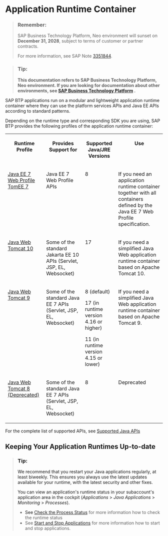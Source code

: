 <!-- loio7613bd28711e1014839a8273b0e91070 -->

# Application Runtime Container

> ### Remember:  
> SAP Business Technology Platform, Neo environment will sunset on **December 31, 2028**, subject to terms of customer or partner contracts.
> 
> For more information, see SAP Note [3351844](https://me.sap.com/notes/3351844).

> ### Tip:  
> **This documentation refers to SAP Business Technology Platform, Neo environment. If you are looking for documentation about other environments, see [SAP Business Technology Platform](https://help.sap.com/docs/btp/sap-business-technology-platform/sap-business-technology-platform?version=Cloud) .**



SAP BTP applications run on a modular and lightweight application runtime container where they can use the platform services APIs and Java EE APIs according to standard patterns.

Depending on the runtime type and corresponding SDK you are using, SAP BTP provides the following profiles of the application runtime container:


<table>
<tr>
<th valign="top">

Runtime Profile

</th>
<th valign="top">

Provides Support for

</th>
<th valign="top">

Supported Java/JRE Versions

</th>
<th valign="top">

Use

</th>
</tr>
<tr>
<td valign="top">

[Java EE 7 Web Profile TomEE 7](java-ee-7-web-profile-tomee-7-f177a15.md)

</td>
<td valign="top">

Java EE 7 Web Profile APIs

</td>
<td valign="top">

8

</td>
<td valign="top">

If you need an application runtime container together with all containers defined by the Java EE 7 Web Profile specification.

</td>
</tr>
<tr>
<td valign="top">

[Java Web Tomcat 10](java-web-tomcat-10-6ff1592.md)

</td>
<td valign="top">

Some of the standard Jakarta EE 10 APIs \(Servlet, JSP, EL, Websocket\)

</td>
<td valign="top">

17

</td>
<td valign="top">

If you need a simplified Java Web application runtime container based on Apache Tomcat 10.

</td>
</tr>
<tr>
<td valign="top">

[Java Web Tomcat 9](java-web-tomcat-9-41b1ee9.md)

</td>
<td valign="top">

Some of the standard Java EE 7 APIs \(Servlet, JSP, EL, Websocket\)

</td>
<td valign="top">

8 \(default\)

17 \(in runtime version 4.16 or higher\)

11 \(in runtime version 4.15 or lower\)

</td>
<td valign="top">

If you need a simplified Java Web application runtime container based on Apache Tomcat 9.

</td>
</tr>
<tr>
<td valign="top">

[Java Web Tomcat 8 \(Deprecated\)](java-web-tomcat-8-deprecated-fd6b72f.md)

</td>
<td valign="top">

Some of the standard Java EE 7 APIs \(Servlet, JSP, EL, Websocket\)

</td>
<td valign="top">

8

</td>
<td valign="top">

Deprecated

</td>
</tr>
</table>

For the complete list of supported APIs, see [Supported Java APIs](supported-java-apis-e836a95.md)



<a name="loio7613bd28711e1014839a8273b0e91070__section_ajy_b2k_ctb"/>

## Keeping Your Application Runtimes Up-to-date

> ### Tip:  
> We recommend that you restart your Java applications regularly, at least biweekly. This ensures you always use the latest updates available for your runtime, with the latest security and other fixes.
> 
> You can view an application's runtime status in your subaccount's application area in the cockpit \(*Applications* \> *Java Applications* \> *Monitoring* \> *Processes*\).
> 
> -   See [Check the Process Status](../50-administration-and-ops-neo/check-the-process-status-499992d.md) for more information how to check the runtime status
> -   See [Start and Stop Applications](../50-administration-and-ops-neo/start-and-stop-applications-7612f03.md) for more information how to start and stop applications.

